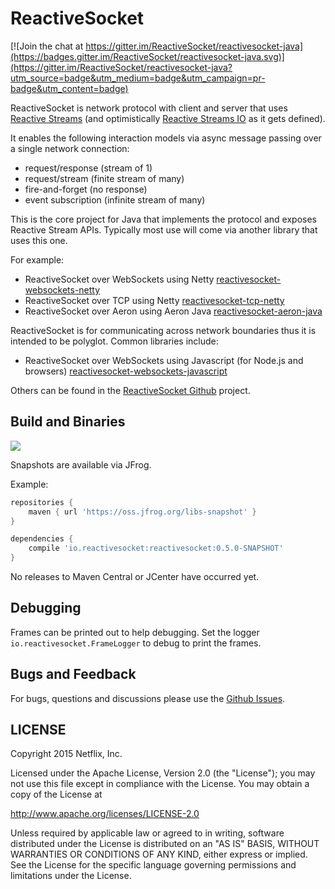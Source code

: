 # ReactiveSocket

[![Join the chat at https://gitter.im/ReactiveSocket/reactivesocket-java](https://badges.gitter.im/ReactiveSocket/reactivesocket-java.svg)](https://gitter.im/ReactiveSocket/reactivesocket-java?utm_source=badge&utm_medium=badge&utm_campaign=pr-badge&utm_content=badge)

ReactiveSocket is network protocol with client and server that uses [Reactive Streams](http://reactive-streams.org) (and optimistically [Reactive Streams IO](http://reactive-streams.io) as it gets defined).

It enables the following interaction models via async message passing over a single network connection:

- request/response (stream of 1)
- request/stream (finite stream of many)
- fire-and-forget (no response)
- event subscription (infinite stream of many)

This is the core project for Java that implements the protocol and exposes Reactive Stream APIs. Typically most use will come via another library that uses this one.

For example:

- ReactiveSocket over WebSockets using Netty [reactivesocket-websockets-netty](https://github.com/ReactiveSocket/reactivesocket-java-impl)
- ReactiveSocket over TCP using Netty [reactivesocket-tcp-netty](https://github.com/ReactiveSocket/reactivesocket-java-impl)
- ReactiveSocket over Aeron using Aeron Java [reactivesocket-aeron-java](https://github.com/ReactiveSocket/reactivesocket-java-impl)

ReactiveSocket is for communicating across network boundaries thus it is intended to be polyglot. Common libraries include:

- ReactiveSocket over WebSockets using Javascript (for Node.js and browsers) [reactivesocket-websockets-javascript](https://github.com/ReactiveSocket/reactivesocket-websockets-javascript)

Others can be found in the [ReactiveSocket Github](https://github.com/ReactiveSocket) project.

## Build and Binaries

<a href='https://travis-ci.org/ReactiveSocket/reactivesocket-java/builds'><img src='https://travis-ci.org/ReactiveSocket/reactivesocket-java.svg?branch=master'></a>

Snapshots are available via JFrog.

Example:

```groovy
repositories {
    maven { url 'https://oss.jfrog.org/libs-snapshot' }
}

dependencies {
    compile 'io.reactivesocket:reactivesocket:0.5.0-SNAPSHOT'
}
```

No releases to Maven Central or JCenter have occurred yet.


## Debugging
Frames can be printed out to help debugging. Set the logger `io.reactivesocket.FrameLogger` to debug to print the frames.

## Bugs and Feedback

For bugs, questions and discussions please use the [Github Issues](https://github.com/ReactiveSocket/reactivesocket-java/issues).

## LICENSE

Copyright 2015 Netflix, Inc.

Licensed under the Apache License, Version 2.0 (the "License");
you may not use this file except in compliance with the License.
You may obtain a copy of the License at

<http://www.apache.org/licenses/LICENSE-2.0>

Unless required by applicable law or agreed to in writing, software
distributed under the License is distributed on an "AS IS" BASIS,
WITHOUT WARRANTIES OR CONDITIONS OF ANY KIND, either express or implied.
See the License for the specific language governing permissions and
limitations under the License.
